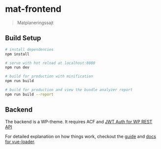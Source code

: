 # mat-frontend

> Matplaneringssajt

## Build Setup

``` bash
# install dependencies
npm install

# serve with hot reload at localhost:8080
npm run dev

# build for production with minification
npm run build

# build for production and view the bundle analyzer report
npm run build --report
```

## Backend
The backend is a WP-theme. It requires ACF and [JWT Auth for WP REST API](https://wordpress.org/plugins/jwt-authentication-for-wp-rest-api/)

For detailed explanation on how things work, checkout the [guide](http://vuejs-templates.github.io/webpack/) and [docs for vue-loader](http://vuejs.github.io/vue-loader).
